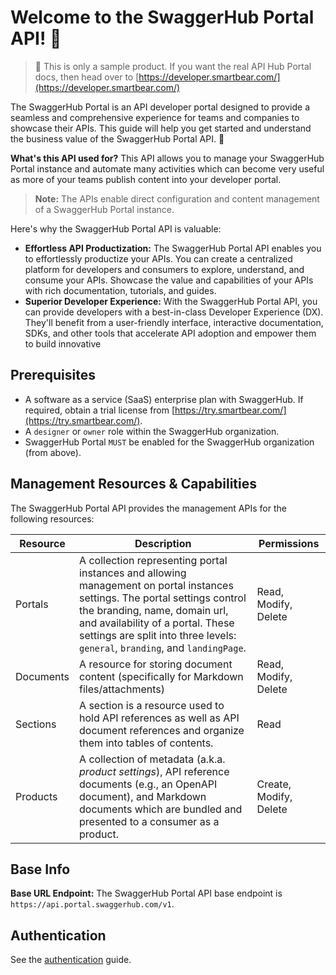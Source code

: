 # Welcome to the SwaggerHub Portal API! 👋

> 🚧 This is only a sample product. If you want the real API Hub Portal docs, then head over to [https://developer.smartbear.com/](https://developer.smartbear.com/)

The SwaggerHub Portal is an API developer portal designed to provide a seamless and comprehensive experience for teams and companies to showcase their APIs. This guide will help you get started and understand the business value of the SwaggerHub Portal API. 🚀

**What's this API used for?**
This API allows you to manage your SwaggerHub Portal instance and automate many activities which can become very useful as more of your teams publish content into your developer portal.

> **Note:** The APIs enable direct configuration and content management of a SwaggerHub Portal instance.

Here's why the SwaggerHub Portal API is valuable:

* **Effortless API Productization:** The SwaggerHub Portal API enables you to effortlessly productize your APIs. You can create a centralized platform for developers and consumers to explore, understand, and consume your APIs. Showcase the value and capabilities of your APIs with rich documentation, tutorials, and guides.
* **Superior Developer Experience:** With the SwaggerHub Portal API, you can provide developers with a best-in-class Developer Experience (DX). They'll benefit from a user-friendly interface, interactive documentation, SDKs, and other tools that accelerate API adoption and empower them to build innovative

## Prerequisites

* A software as a service (SaaS) enterprise plan with SwaggerHub. If required, obtain a trial license from [https://try.smartbear.com/](https://try.smartbear.com/).
* A `designer` or `owner` role within the SwaggerHub organization.
* SwaggerHub Portal `MUST` be enabled for the SwaggerHub organization (from above).

## Management Resources & Capabilities

The SwaggerHub Portal API provides the management APIs for the following resources:

| Resource | Description | Permissions |
| -------- | ----------- | ----------- |
| Portals | A collection representing portal instances and allowing management on portal instances settings. The portal settings control the branding, name, domain url, and availability of a portal. These settings are split into three levels: `general`, `branding`, and `landingPage`. | Read, Modify, Delete |
| Documents | A resource for storing document content (specifically for Markdown files/attachments) | Read, Modify, Delete |
| Sections | A section is a resource used to hold API references as well as API document references and organize them into tables of contents. | Read |
| Products | A collection of metadata (a.k.a. *product settings*), API reference documents (e.g., an OpenAPI document), and Markdown documents which are bundled and presented to a consumer as a product. | Create, Modify, Delete |

## Base Info

**Base URL Endpoint:** The SwaggerHub Portal API base endpoint is `https://api.portal.swaggerhub.com/v1`.

## Authentication

See the [authentication](./authentication) guide.